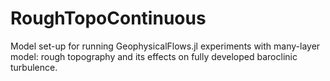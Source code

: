 # RoughTopoContinuous
Model set-up for running GeophysicalFlows.jl experiments with many-layer model: rough topography and its effects on fully developed baroclinic turbulence.
